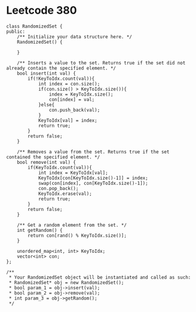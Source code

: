 # Leetcode 380
    class RandomizedSet {
    public:
        /** Initialize your data structure here. */
        RandomizedSet() {

        }

        /** Inserts a value to the set. Returns true if the set did not already contain the specified element. */
        bool insert(int val) {
            if(!KeyToIdx.count(val)){
                int index = con.size();
                if(con.size() > KeyToIdx.size()){
                    index = KeyToIdx.size();
                    con[index] = val;
                }else{
                    con.push_back(val);
                }
                KeyToIdx[val] = index;
                return true;
            }
            return false;
        }

        /** Removes a value from the set. Returns true if the set contained the specified element. */
        bool remove(int val) {
            if(KeyToIdx.count(val)){
                int index = KeyToIdx[val];
                KeyToIdx[con[KeyToIdx.size()-1]] = index;
                swap(con[index], con[KeyToIdx.size()-1]);
                con.pop_back();
                KeyToIdx.erase(val);
                return true;
            }
            return false;
        }

        /** Get a random element from the set. */
        int getRandom() {
            return con[rand() % KeyToIdx.size()];
        }

        unordered_map<int, int> KeyToIdx;
        vector<int> con;
    };

    /**
     * Your RandomizedSet object will be instantiated and called as such:
     * RandomizedSet* obj = new RandomizedSet();
     * bool param_1 = obj->insert(val);
     * bool param_2 = obj->remove(val);
     * int param_3 = obj->getRandom();
     */
